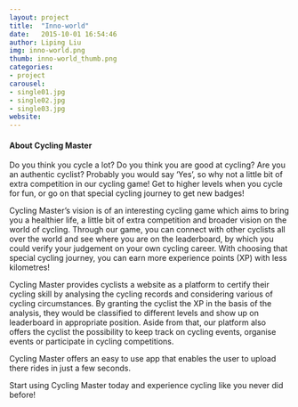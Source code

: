 ```yaml
---
layout: project
title:  "Inno-world"
date:   2015-10-01 16:54:46
author: Liping Liu
img: inno-world.png
thumb: inno-world_thumb.png
categories:
- project
carousel:
- single01.jpg
- single02.jpg
- single03.jpg
website: 
---
```


#### About Cycling Master

Do you think you cycle a lot? Do you think you are good at cycling? Are you an authentic cyclist? Probably you would say ‘Yes’, so why not a little bit of extra competition in our cycling game! Get to higher levels when you cycle for fun, or go on that special cycling journey to get new badges!

Cycling Master’s vision is of an interesting cycling game which aims to bring you a healthier life, a little bit of extra competition and broader vision on the world of cycling. Through our game, you can connect with other cyclists all over the world and see where you are on the leaderboard, by which you could verify your judgement on your own cycling career. With choosing that special cycling journey, you can earn more experience points (XP) with less kilometres!

Cycling Master provides cyclists a website as a platform to certify their cycling skill by analysing the cycling records and considering various of cycling circumstances. By granting the cyclist the XP in the basis of the analysis, they would be classified to different levels and show up on leaderboard in appropriate position. Aside from that, our platform also offers the cyclist the possibility to keep track on cycling events, organise events or participate in cycling competitions.

Cycling Master offers an easy to use app that enables the user to upload there rides in just a few seconds.

Start using Cycling Master today and experience cycling like you never did before!
